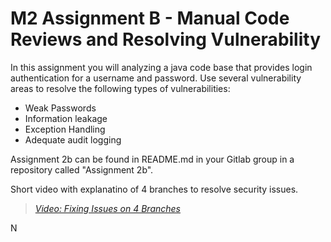 # M2 Assignment B - Manual Code Reviews and Resolving Vulnerability

In this assignment you will analyzing a java code base that provides login authentication for a username and password. Use several vulnerability areas to resolve the following types of vulnerabilities:

- Weak Passwords
- Information leakage
- Exception Handling
- Adequate audit logging

Assignment 2b can be found in README.md in your Gitlab group in a repository called "Assignment 2b". 

Short video with explanatino of 4 branches to resolve security issues.

> [*Video: Fixing Issues on 4 Branches*](https://auburn.hosted.panopto.com/Panopto/Pages/Viewer.aspx?id=ee18ac6a-7c77-4b5f-be63-aea9013d6609)

N
